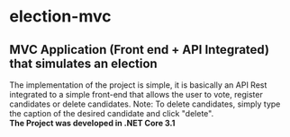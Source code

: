 # election-mvc
## MVC Application (Front end + API Integrated) that simulates an election
The implementation of the project is simple, it is basically an API Rest integrated to a simple front-end that allows the user to vote, register candidates or delete candidates. Note: To delete candidates, simply type the caption of the desired candidate and click "delete".
<br>**The Project was developed in .NET Core 3.1**
